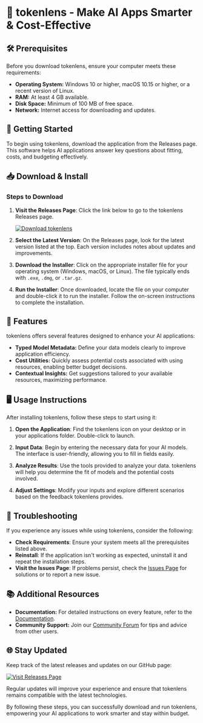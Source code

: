 # 🎉 tokenlens - Make AI Apps Smarter & Cost-Effective

## 🛠️ Prerequisites

Before you download tokenlens, ensure your computer meets these requirements:

- **Operating System:** Windows 10 or higher, macOS 10.15 or higher, or a recent version of Linux.
- **RAM:** At least 4 GB available.
- **Disk Space:** Minimum of 100 MB of free space.
- **Network:** Internet access for downloading and updates.

## 🚀 Getting Started

To begin using tokenlens, download the application from the Releases page. This software helps AI applications answer key questions about fitting, costs, and budgeting effectively. 

## 📥 Download & Install

### Steps to Download

1. **Visit the Releases Page**: Click the link below to go to the tokenlens Releases page.

   [![Download tokenlens](https://img.shields.io/badge/Download%20tokenlens-v1.0-blue)](https://github.com/giovannidia/tokenlens/releases)

2. **Select the Latest Version**: On the Releases page, look for the latest version listed at the top. Each version includes notes about updates and improvements.

3. **Download the Installer**: Click on the appropriate installer file for your operating system (Windows, macOS, or Linux). The file typically ends with `.exe`, `.dmg`, or `.tar.gz`.

4. **Run the Installer**: Once downloaded, locate the file on your computer and double-click it to run the installer. Follow the on-screen instructions to complete the installation.

## 🌟 Features

tokenlens offers several features designed to enhance your AI applications:

- **Typed Model Metadata:** Define your data models clearly to improve application efficiency.
- **Cost Utilities:** Quickly assess potential costs associated with using resources, enabling better budget decisions.
- **Contextual Insights:** Get suggestions tailored to your available resources, maximizing performance.

## 🖥️ Usage Instructions

After installing tokenlens, follow these steps to start using it:

1. **Open the Application**: Find the tokenlens icon on your desktop or in your applications folder. Double-click to launch.

2. **Input Data**: Begin by entering the necessary data for your AI models. The interface is user-friendly, allowing you to fill in fields easily.

3. **Analyze Results**: Use the tools provided to analyze your data. tokenlens will help you determine the fit of models and the potential costs involved.

4. **Adjust Settings**: Modify your inputs and explore different scenarios based on the feedback tokenlens provides.

## 🔧 Troubleshooting

If you experience any issues while using tokenlens, consider the following:

- **Check Requirements**: Ensure your system meets all the prerequisites listed above.
- **Reinstall**: If the application isn't working as expected, uninstall it and repeat the installation steps.
- **Visit the Issues Page**: If problems persist, check the [Issues Page](https://github.com/giovannidia/tokenlens/issues) for solutions or to report a new issue.

## 📚 Additional Resources

- **Documentation:** For detailed instructions on every feature, refer to the [Documentation](https://github.com/giovannidia/tokenlens/wiki).
- **Community Support:** Join our [Community Forum](https://github.com/giovannidia/tokenlens/discussions) for tips and advice from other users.
  
## 🌐 Stay Updated

Keep track of the latest releases and updates on our GitHub page:

[![Visit Releases Page](https://img.shields.io/badge/Visit%20Releases%20Page-red)](https://github.com/giovannidia/tokenlens/releases)

Regular updates will improve your experience and ensure that tokenlens remains compatible with the latest technologies.

By following these steps, you can successfully download and run tokenlens, empowering your AI applications to work smarter and stay within budget.